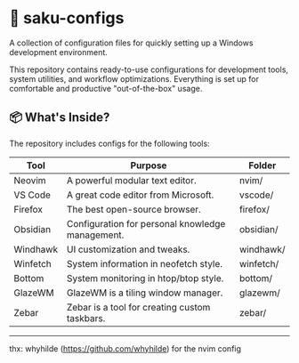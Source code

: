# 🔧 saku-configs

A collection of configuration files for quickly setting up a Windows development environment.

This repository contains ready-to-use configurations for development tools, system utilities, and workflow optimizations. Everything is set up for comfortable and productive "out-of-the-box" usage.

## 📦 What's Inside?

The repository includes configs for the following tools:

| Tool      | Purpose                                          | Folder     |
|-----------|--------------------------------------------------|------------|
| Neovim    | A powerful modular text editor.                  | nvim/      |
| VS Code   | A great code editor from Microsoft.              | vscode/    |
| Firefox   | The best open-source browser.                    | firefox/   |
| Obsidian  | Configuration for personal knowledge management. | obsidian/  |
| Windhawk  | UI customization and tweaks.                     | windhawk/  |
| Winfetch  | System information in neofetch style.            | winfetch/  |
| Bottom    | System monitoring in htop/btop style.            | bottom/    |
| GlazeWM   | GlazeWM is a tiling window manager.              | glazewm/    |
| Zebar     | Zebar is a tool for creating custom taskbars.    | zebar/    |
---


thx: whyhilde (https://github.com/whyhilde) for the nvim config
